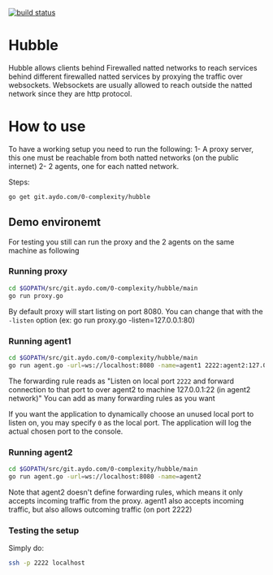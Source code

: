 [![build status](http://gitci.aydo.com/projects/1/status.png?ref=master)](http://gitci.aydo.com/projects/1?ref=master)

Hubble
======

Hubble allows clients behind Firewalled natted networks to reach services behind different
firewalled natted services by proxying the traffic over websockets. Websockets are usually
allowed to reach outside the natted network since they are http protocol.

# How to use
To have a working setup you need to run the following:
1- A proxy server, this one must be reachable from both natted networks (on the public internet)
2- 2 agents, one for each natted network.

Steps:
```sh
go get git.aydo.com/0-complexity/hubble
```

## Demo environemt
For testing you still can run the proxy and the 2 agents on the same machine as following

### Running proxy
```sh
cd $GOPATH/src/git.aydo.com/0-complexity/hubble/main
go run proxy.go
```

By default proxy will start listing on port 8080. You can change that with the `-listen` option (ex: go run proxy.go -listen=127.0.0.1:80)

### Running agent1
```sh
cd $GOPATH/src/git.aydo.com/0-complexity/hubble/main
go run agent.go -url=ws://localhost:8080 -name=agent1 2222:agent2:127.0.0.1:22
```

The forwarding rule reads as "Listen on local port `2222` and forward connection to that port to over agent2 to machine 127.0.0.1:22 (in agent2 network)"
You can add as many forwarding rules as you want

If you want the application to dynamically choose an unused local port to listen on, you may specify `0` as the local port. The application will log the actual chosen port to the console.

### Running agent2
```sh
cd $GOPATH/src/git.aydo.com/0-complexity/hubble/main
go run agent.go -url=ws://localhost:8080 -name=agent2
```

Note that agent2 doesn't define forwarding rules, which means it only accepts incoming traffic from the proxy. agent1 also accepts incoming traffic, but also allows outcoming traffic (on port 2222)

### Testing the setup
Simply do:
```sh
ssh -p 2222 localhost
```